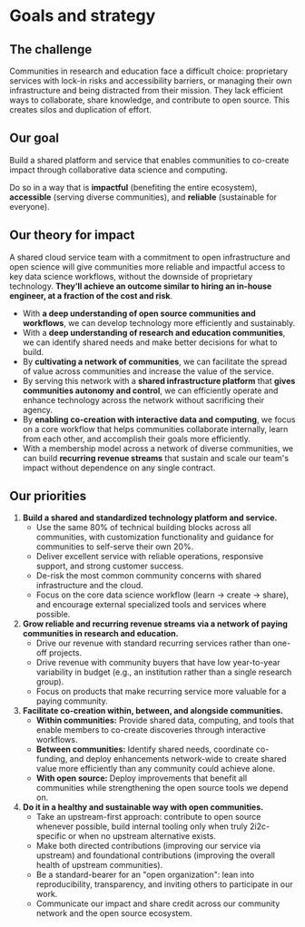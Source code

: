 # Goals and strategy

## The challenge

Communities in research and education face a difficult choice: proprietary services with lock-in risks and accessibility barriers, or managing their own infrastructure and being distracted from their mission. They lack efficient ways to collaborate, share knowledge, and contribute to open source. This creates silos and duplication of effort.

## Our goal

Build a shared platform and service that enables communities to co-create impact through collaborative data science and computing.

Do so in a way that is **impactful** (benefiting the entire ecosystem), **accessible** (serving diverse communities), and **reliable** (sustainable for everyone).

## Our theory for impact

A shared cloud service team with a commitment to open infrastructure and open science will give communities more reliable and impactful access to key data science workflows, without the downside of proprietary technology. **They’ll achieve an outcome similar to hiring an in-house engineer, at a fraction of the cost and risk**.

- With **a deep understanding of open source communities and workflows**, we can develop technology more efficiently and sustainably.
- With a **deep understanding of research and education communities**, we can identify shared needs and make better decisions for what to build.
- By **cultivating a network of communities**, we can facilitate the spread of value across communities and increase the value of the service.
- By serving this network with a **shared infrastructure platform** that **gives communities autonomy and control**, we can efficiently operate and enhance technology across the network without sacrificing their agency.
- By **enabling co-creation with interactive data and computing**, we focus on a core workflow that helps communities collaborate internally, learn from each other, and accomplish their goals more efficiently.
- With a membership model across a network of diverse communities, we can build **recurring revenue streams** that sustain and scale our team's impact without dependence on any single contract.

## Our priorities

1. **Build a shared and standardized technology platform and service.**
   - Use the same 80% of technical building blocks across all communities, with customization functionality and guidance for communities to self-serve their own 20%.
   - Deliver excellent service with reliable operations, responsive support, and strong customer success.
   - De-risk the most common community concerns with shared infrastructure and the cloud.
   - Focus on the core data science workflow (learn → create → share), and encourage external specialized tools and services where possible.  
2. **Grow reliable and recurring revenue streams via a network of paying communities in research and education.**  
   - Drive our revenue with standard recurring services rather than one-off projects.  
   - Drive revenue with community buyers that have low year-to-year variability in budget (e.g., an institution rather than a single research group).  
   - Focus on products that make recurring service more valuable for a paying community.  
3. **Facilitate co-creation within, between, and alongside communities.**
   - **Within communities:** Provide shared data, computing, and tools that enable members to co-create discoveries through interactive workflows.
   - **Between communities:** Identify shared needs, coordinate co-funding, and deploy enhancements network-wide to create shared value more efficiently than any community could achieve alone.
   - **With open source:** Deploy improvements that benefit all communities while strengthening the open source tools we depend on.  
4. **Do it in a healthy and sustainable way with open communities.**
   - Take an upstream-first approach: contribute to open source whenever possible, build internal tooling only when truly 2i2c-specific or when no upstream alternative exists.
   - Make both directed contributions (improving our service via upstream) and foundational contributions (improving the overall health of upstream communities).
   - Be a standard-bearer for an "open organization": lean into reproducibility, transparency, and inviting others to participate in our work.
   - Communicate our impact and share credit across our community network and the open source ecosystem.

